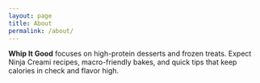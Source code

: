 ```yaml
---
layout: page
title: About
permalink: /about/
---
```

**Whip It Good** focuses on high-protein desserts and frozen treats. Expect Ninja Creami recipes, macro-friendly bakes, and quick tips that keep calories in check and flavor high.
